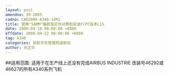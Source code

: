 ```yaml
---
layout: post
amendno: 39-2865
cadno: CAD2000-A340-14R1
title: 更换"SAMM"偏航阻尼作动筒和安装FCPC版本L15
date: 2000-04-18 00:00:00 +0800
effdate: 2000-04-22 00:00:00 +0800
tag: A340
categories: 民航华东管理局适航处
author: 何正华
---
```


##适用范围:
适用于在生产线上还没有完成AIRBUS INDUSTRIE 改装号46292或46627的所有A340系列飞机

